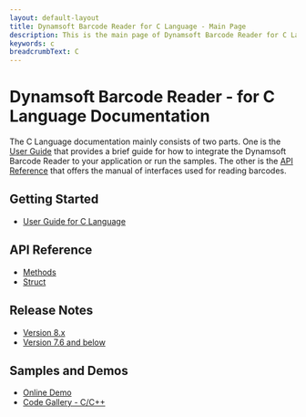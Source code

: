 ```yaml
---
layout: default-layout
title: Dynamsoft Barcode Reader for C Language - Main Page
description: This is the main page of Dynamsoft Barcode Reader for C Language.
keywords: c
breadcrumbText: C
---
```


# Dynamsoft Barcode Reader - for C Language Documentation

The C Language documentation mainly consists of two parts. One is the [User Guide](#getting-started) that provides a brief guide for how to integrate the Dynamsoft Barcode Reader to your application or run the samples. The other is the [API Reference](#api-reference) that offers the manual of interfaces used for reading barcodes.



## Getting Started
- [User Guide for C Language](user-guide.md)

## API Reference
- [Methods](api-reference/#methods)
- [Struct](api-reference/#structs)

## Release Notes
- [Version 8.x](release-notes/c-8.md)
- [Version 7.6 and below](release-notes/c-7.md)

## Samples and Demos

- <a href="https://demo.dynamsoft.com/DBR/BarcodeReaderDemo.aspx" target="_blank">Online Demo</a>
- <a href="https://www.dynamsoft.com/Downloads/Dynamic-Barcode-Reader-Sample-Download.aspx?Tag=c%2fc%2b%2b#gallery" target="_blank">Code Gallery - C/C++</a>
